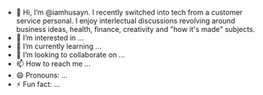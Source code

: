 - 👋 Hi, I’m @iamhusayn. I recently switched into tech from a customer service personal. I enjoy interlectual discussions revolving around business ideas, health, finance, creativity and "how it's made" subjects. 
- 👀 I’m interested in ...
- 🌱 I’m currently learning ...
- 💞️ I’m looking to collaborate on ...
- 📫 How to reach me ...
- 😄 Pronouns: ...
- ⚡ Fun fact: ...

<!---
iamhusayn/iamhusayn is a ✨ special ✨ repository because its `README.md` (this file) appears on your GitHub profile.
You can click the Preview link to take a look at your changes.
--->
